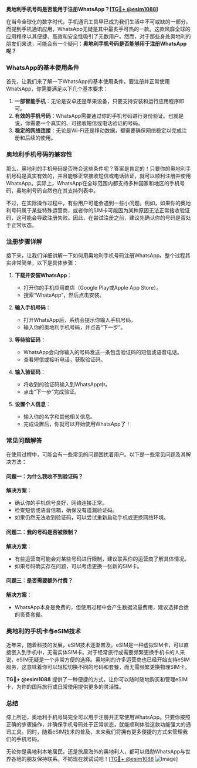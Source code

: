 **奥地利手机号码是否能用于注册WhatsApp？[[TG💪+ @esim1088](https://t.me/s/esim1088)]**

在当今全球化的数字时代，手机通讯工具早已成为我们生活中不可或缺的一部分。而提到手机通讯应用，WhatsApp无疑是其中最炙手可热的一款。这款风靡全球的应用程序以其便捷、高效和安全性吸引了无数用户。然而，对于那些身处奥地利的朋友们来说，可能会有一个疑问：**奥地利手机号码是否能够用于注册WhatsApp呢？**

### WhatsApp的基本使用条件

首先，让我们来了解一下WhatsApp的基本使用条件。要注册并正常使用WhatsApp，你需要满足以下几个基本要求：

1. **一部智能手机**：无论是安卓还是苹果设备，只要支持安装和运行应用程序即可。
2. **有效的手机号码**：WhatsApp需要通过你的手机号码进行身份验证。也就是说，你需要一个真实的、可接收短信或电话验证的号码。
3. **稳定的网络连接**：无论是Wi-Fi还是移动数据，都需要确保网络稳定以完成注册和后续的使用。

### 奥地利手机号码的兼容性

那么，奥地利的手机号码是否符合这些条件呢？答案是肯定的！只要你的奥地利手机号码是真实有效的，并且能够正常接收短信或电话验证，就可以顺利注册并使用WhatsApp。实际上，WhatsApp在全球范围内都支持多种国家和地区的手机号码，奥地利号码自然也在其支持列表中。

不过，在实际操作过程中，有些用户可能会遇到一些小问题。例如，如果你的奥地利号码属于某些特殊运营商，或者你的SIM卡可能因为某种原因无法正常接收验证码，这可能会导致注册失败。因此，在尝试注册之前，建议先确认你的号码是否处于正常状态。

### 注册步骤详解

接下来，让我们详细讲解一下如何用奥地利手机号码注册WhatsApp。整个过程其实非常简单，以下是具体步骤：

1. **下载并安装WhatsApp**：
   - 打开你的手机应用商店（Google Play或Apple App Store）。
   - 搜索“WhatsApp”，然后点击安装。

2. **输入手机号码**：
   - 打开WhatsApp后，系统会提示你输入手机号码。
   - 输入你的奥地利手机号码，并点击“下一步”。

3. **等待验证码**：
   - WhatsApp会向你输入的号码发送一条包含验证码的短信或语音电话。
   - 查看短信或接听电话，获取验证码。

4. **输入验证码**：
   - 将收到的验证码输入到WhatsApp中。
   - 点击“下一步”完成验证。

5. **设置个人信息**：
   - 输入你的名字和其他相关信息。
   - 完成设置后，你就可以开始使用WhatsApp了！

### 常见问题解答

在使用过程中，可能会有一些常见的问题困扰着用户。以下是一些常见问题及其解决方法：

#### 问题一：为什么我收不到验证码？

**解决方案**：
- 确认你的手机信号良好，网络连接正常。
- 检查短信或语音信箱，确保没有遗漏验证码。
- 如果仍然无法收到验证码，可以尝试重新启动手机或更换网络环境。

#### 问题二：我的号码是否被限制？

**解决方案**：
- 有些运营商可能会对某些号码进行限制，建议联系你的运营商了解具体情况。
- 如果号码确实存在问题，可以考虑更换一张新的SIM卡。

#### 问题三：是否需要额外付费？

**解决方案**：
- WhatsApp本身是免费的，但使用过程中会产生数据流量费用，建议选择合适的资费套餐。

### 奥地利的手机卡与eSIM技术

近年来，随着科技的发展，eSIM技术逐渐普及。eSIM是一种虚拟SIM卡，可以直接嵌入到手机中，无需实体SIM卡。对于经常旅行或需要频繁更换手机卡的人来说，eSIM无疑是一个非常方便的选择。奥地利的许多运营商也已经开始支持eSIM服务，这意味着你可以轻松切换不同的号码和套餐，而无需频繁更换物理SIM卡。

**TG💪+ @esim1088** 提供了一种便捷的方式，让你可以随时随地购买和管理eSIM卡，为你的国际旅行或日常使用提供更多的灵活性。

### 总结

综上所述，奥地利手机号码完全可以用于注册并正常使用WhatsApp。只要你按照正确的步骤操作，并确保手机号码处于正常状态，就能顺利体验这款功能强大的通讯工具。同时，随着eSIM技术的普及，未来我们将拥有更多便捷的方式来管理我们的手机号码。

无论你是奥地利本地居民，还是旅居海外的奥地利人，都可以借助WhatsApp与世界各地的朋友保持联系。不妨现在就试试吧！[[TG💪+ @esim1088](https://t.me/s/esim1088) ![Image](https://i.postimg.cc/4NQfJmqS/Snipaste-2025-05-13-00-14-12.png)]